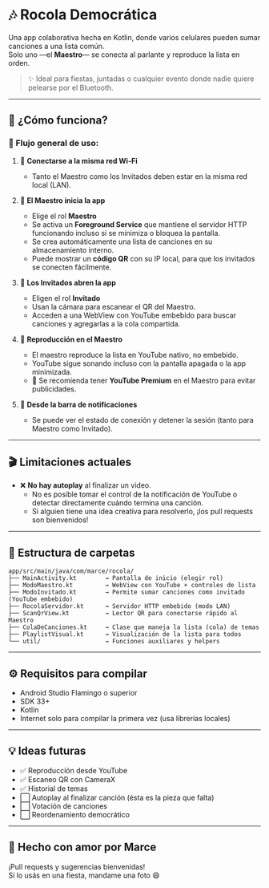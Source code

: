 # 🎶 Rocola Democrática

Una app colaborativa hecha en Kotlin, donde varios celulares pueden sumar canciones a una lista común.  
Solo uno —el **Maestro**— se conecta al parlante y reproduce la lista en orden.

> ✨ Ideal para fiestas, juntadas o cualquier evento donde nadie quiere pelearse por el Bluetooth.

---

## 🚀 ¿Cómo funciona?

### 🔁 Flujo general de uso:

1. 📶 **Conectarse a la misma red Wi-Fi**
   - Tanto el Maestro como los Invitados deben estar en la misma red local (LAN).

2. 👑 **El Maestro inicia la app**
   - Elige el rol **Maestro**
   - Se activa un **Foreground Service** que mantiene el servidor HTTP funcionando incluso si se minimiza o bloquea la pantalla.
   - Se crea automáticamente una lista de canciones en su almacenamiento interno.
   - Puede mostrar un **código QR** con su IP local, para que los invitados se conecten fácilmente.

3. 🙋 **Los Invitados abren la app**
   - Eligen el rol **Invitado**
   - Usan la cámara para escanear el QR del Maestro.
   - Acceden a una WebView con YouTube embebido para buscar canciones y agregarlas a la cola compartida.
   
4. 🧠 **Reproducción en el Maestro**
   - El maestro reproduce la lista en YouTube nativo, no embebido.
   - YouTube sigue sonando incluso con la pantalla apagada o la app minimizada.
   - 🔔 Se recomienda tener **YouTube Premium** en el Maestro para evitar publicidades.

5. 📱 **Desde la barra de notificaciones**
   - Se puede ver el estado de conexión y detener la sesión (tanto para Maestro como Invitado).

---

## 🎬 Limitaciones actuales

- ❌ **No hay autoplay** al finalizar un video.
   - No es posible tomar el control de la notificación de YouTube o detectar directamente cuándo termina una canción.
   - Si alguien tiene una idea creativa para resolverlo, ¡los pull requests son bienvenidos!

---

## 📂 Estructura de carpetas

```plaintext
app/src/main/java/com/marce/rocola/
├── MainActivity.kt        → Pantalla de inicio (elegir rol)
├── ModoMaestro.kt         → WebView con YouTube + controles de lista
├── ModoInvitado.kt        → Permite sumar canciones como invitado (YouTube embebido)
├── RocolaServidor.kt      → Servidor HTTP embebido (modo LAN)
├── ScanQrView.kt          → Lector QR para conectarse rápido al Maestro
├── ColaDeCanciones.kt     → Clase que maneja la lista (cola) de temas
├── PlaylistVisual.kt      → Visualización de la lista para todos
└── util/                  → Funciones auxiliares y helpers
```

---

## ⚙️ Requisitos para compilar

- Android Studio Flamingo o superior
- SDK 33+
- Kotlin
- Internet solo para compilar la primera vez (usa librerías locales)

---

## 💡 Ideas futuras

- ✅ Reproducción desde YouTube
- ✅ Escaneo QR con CameraX
- ✅ Historial de temas
- ⬜ Autoplay al finalizar canción (ésta es la pieza que falta)
- ⬜ Votación de canciones
- ⬜ Reordenamiento democrático

---

## 🙌 Hecho con amor por Marce

¡Pull requests y sugerencias bienvenidas!  
Si lo usás en una fiesta, mandame una foto 😄
